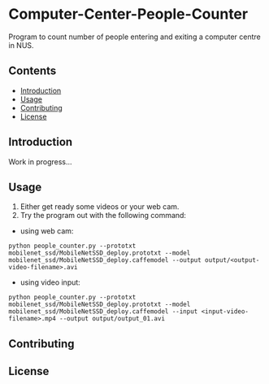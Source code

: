 # Computer-Center-People-Counter
Program to count number of people entering and exiting a computer centre in NUS.

## Contents
- [Introduction](#Introduction)
- [Usage](#Usage)
- [Contributing](#Contributing)
- [License](#License)

## Introduction
Work in progress...

## Usage
1. Either get ready some videos or your web cam.
2. Try the program out with the following command:
- using web cam:
```shell
python people_counter.py --prototxt mobilenet_ssd/MobileNetSSD_deploy.prototxt --model mobilenet_ssd/MobileNetSSD_deploy.caffemodel --output output/<output-video-filename>.avi
```
- using video input:
 ```shell
python people_counter.py --prototxt mobilenet_ssd/MobileNetSSD_deploy.prototxt --model mobilenet_ssd/MobileNetSSD_deploy.caffemodel --input <input-video-filename>.mp4 --output output/output_01.avi
```

## Contributing

## License
